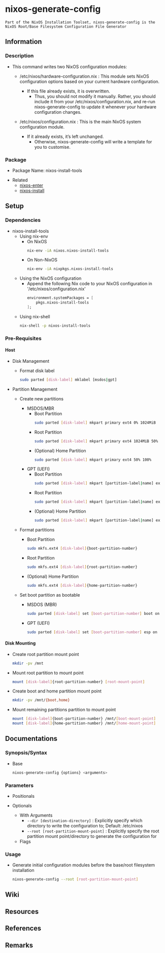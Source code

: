 # nixos-generate-config

```
Part of the NixOS Installation Toolset, nixos-generate-config is the NixOS Root/Base Filesystem Configuration File Generator
```

## Information
### Description
- This command writes two NixOS configuration modules:
    - /etc/nixos/hardware-configuration.nix : This module sets NixOS configuration options based on your current hardware configuration. 
        - If this file already exists, it is overwritten. 
            + Thus, you should not modify it manually. Rather, you should include it from your /etc/nixos/configuration.nix, and re-run nixos-generate-config to update it whenever your hardware configuration changes.

    - /etc/nixos/configuration.nix : This is the main NixOS system configuration module. 
        - If it already exists, it’s left unchanged. 
            + Otherwise, nixos-generate-config will write a template for you to customise.

### Package
+ Package Name: nixos-install-tools
- Related
    + [nixos-enter](nixos-enter.md)
    + [nixos-install](nixos-install.md)

## Setup
### Dependencies
- nixos-install-tools
    - Using nix-env
        - On NixOS
            ```bash
            nix-env -iA nixos.nixos-install-tools
            ```
        - On Non-NixOS
            ```bash
            nix-env -iA nixpkgs.nixos-install-tools
            ```
    - Using the NixOS configuration
        - Append the following Nix code to your NixOS configuration in '/etc/nixos/configuration.nix'
            ```nix
            environment.systemPackages = [
                pkgs.nixos-install-tools
            ];
            ```
    - Using nix-shell
        ```bash
        nix-shell -p nixos-install-tools
        ```

### Pre-Requisites
#### Host
- Disk Management
    - Format disk label
        ```bash
        sudo parted [disk-label] mklabel [msdos|gpt]
        ```

- Partition Management
    - Create new partitions
        - MSDOS/MBR
            - Boot Partition
                ```bash
                sudo parted [disk-label] mkpart primary ext4 0% 1024MiB
                ```
            - Root Partition
                ```bash
                sudo parted [disk-label] mkpart primary ext4 1024MiB 50%
                ```
            - (Optional) Home Partition
                ```bash
                sudo parted [disk-label] mkpart primary ext4 50% 100%
                ```
        - GPT (UEFI)
            - Boot Partition
                ```bash
                sudo parted [disk-label] mkpart [partition-label|name] ext4 0% 1024MiB
                ```
            - Root Partition
                ```bash
                sudo parted [disk-label] mkpart [partition-label|name] ext4 1024MiB 50%
                ```
            - (Optional) Home Partition
                ```bash
                sudo parted [disk-label] mkpart [partition-label|name] ext4 50% 100%
                ```

    - Format partitions
        - Boot Partition
            ```bash
            sudo mkfs.ext4 [disk-label]{boot-partition-number}
            ```
        - Root Partition
            ```bash
            sudo mkfs.ext4 [disk-label]{root-partition-number}
            ```
        - (Optional) Home Partition
            ```bash
            sudo mkfs.ext4 [disk-label]{home-partition-number}
            ```

    - Set boot partition as bootable
        - MSDOS (MBR)
            ```bash
            sudo parted [disk-label] set [boot-partition-number] boot on
            ```
        - GPT (UEFI)
            ```bash
            sudo parted [disk-label] set [boot-partition-number] esp on
            ```

#### Disk Mounting
- Create root partition mount point
    ```bash
    mkdir -pv /mnt
    ```

- Mount root partition to mount point
    ```bash
    mount [disk-label]{root-partition-number} [root-mount-point]
    ```

- Create boot and home partition mount point
    ```bash
    mkdir -pv /mnt/{boot,home}
    ```

- Mount remaining partitions partition to mount point
    ```bash
    mount [disk-label]{boot-partition-number} /mnt/[boot-mount-point]
    mount [disk-label]{home-partition-number} /mnt/[home-mount-point]
    ```

## Documentations
### Synopsis/Syntax
- Base
    ```bash
    nixos-generate-config {options} <arguments>
    ```

### Parameters
- Positionals

- Optionals
    - With Arguments
        + `--dir [destination-directory]` : Explicitly specify which directory to write the configuration to; Default: /etc/nixos
        + `--root [root-partition-mount-point]` : Explicitly specify the root partition mount point/directory to generate the configuration for
    - Flags

### Usage
- Generate initial configuration modules before the base/root filesystem installation
    ```bash
    nixos-generate-config --root [root-partition-mount-point]
    ```

## Wiki

## Resources

## References

## Remarks

